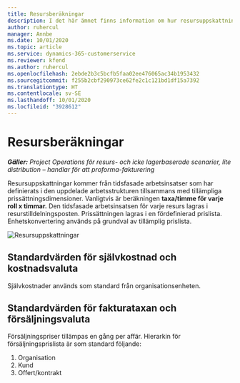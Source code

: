 ```yaml
---
title: Resursberäkningar
description: I det här ämnet finns information om hur resursuppskattningar beräknas i Project Operations.
author: ruhercul
manager: Annbe
ms.date: 10/01/2020
ms.topic: article
ms.service: dynamics-365-customerservice
ms.reviewer: kfend
ms.author: ruhercul
ms.openlocfilehash: 2ebde2b3c5bcfb5faa02ee476065ac34b1953432
ms.sourcegitcommit: f255b2cbf290973ce62fe2c1c121bd1df15a7392
ms.translationtype: HT
ms.contentlocale: sv-SE
ms.lasthandoff: 10/01/2020
ms.locfileid: "3928612"
---
```

# <a name="resource-estimates"></a>Resursberäkningar

_**Gäller:** Project Operations för resurs- och icke lagerbaserade scenarier, lite distribution – handlar för att proforma-fakturering_

Resursuppskattningar kommer från tidsfasade arbetsinsatser som har definierats i den uppdelade arbetsstrukturen tillsammans med tillämpliga prissättningsdimensioner. Vanligtvis är beräkningen **taxa/timme för varje roll x timmar.** Den tidsfasade arbetsinsatsen för varje resurs lagras i resurstilldelningsposten. Prissättningen lagras i en fördefinierad prislista. Enhetskonvertering används på grundval av tillämplig prislista.

![Resursuppskattningar](./media/navigation12.png)

## <a name="default-cost-price-and-cost-currency"></a>Standardvärden för självkostnad och kostnadsvaluta

Självkostnader används som standard från organisationsenheten.

## <a name="default-bill-rate-and-sales-currency"></a>Standardvärden för fakturataxan och försäljningsvaluta

Försäljningspriser tillämpas en gång per affär. Hierarkin för försäljningsprislista är som standard följande:

1. Organisation
2. Kund
3. Offert/kontrakt
